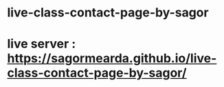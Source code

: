 # live-class-contact-page-by-sagor
# live server :  https://sagormearda.github.io/live-class-contact-page-by-sagor/
